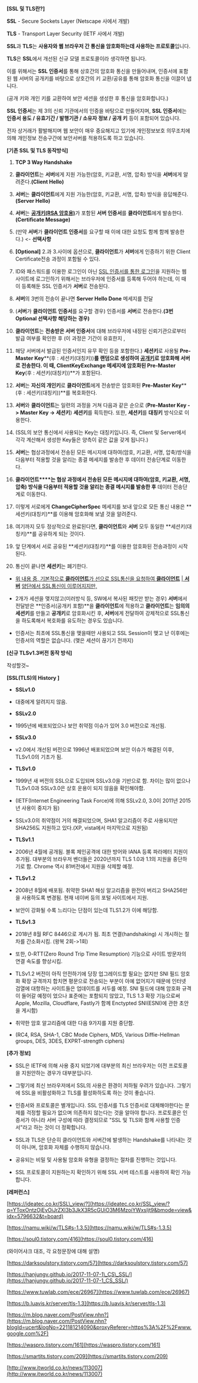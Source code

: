 **\[SSL 및 TLS란?\]**

**SSL** - Secure Sockets Layer (Netscape 사에서 개발)

**TLS** - Transport Layer Security (IETF 사에서 개발)



**SSL**과 **TLS**는 **사용자와 웹 브라우저 간 통신을 암호화하는데 사용하는 프로토콜**입니다.



**TLS**은 **SSL**에서 개선된 신규 모델 프로토콜이라 생각하면 됩니다.



이를 위해서는 **SSL 인증서**를 통해 상호간의 암호화 통신을 만들어내며, 인증서에 포함된 웹 서버의 공개키를 바탕으로 상호간의 키 교환/공유를 통해 암호화 통신을 이끌어 냅니다.

(공개 키와 개인 키를 교환하여 보안 세션을 생성한 후 통신을 암호화합니다.)



**SSL 인증서**는 제 3의 신뢰 기관에서의 인증을 바탕으로 만들어지며, **SSL 인증서**에는 **인증서 용도 / 유효기간 / 발행기관 / 소유자 정보 / 공개 키** 등이 포함되어 있습니다.



전자 상거래가 활발해지며 웹 보안이 매우 중요해지고 있기에 개인정보보호 의무조치에 의해 개인정보 전송구간에 보안서버를 적용하도록 하고 있습니다.



**\[기존 SSL 및 TLS 동작방식\]**



1.  **TCP 3 Way Handshake**
    
2.  **클라이언트**는 **서버**에게 지원 가능한(암호, 키교환, 서명, 압축) 방식을 **서버**에게 알려준다.**(Client Hello)**
    
3.  **서버**는 **클라이언트**에게 지원 가능한(암호, 키교환, 서명, 압축) 방식을 응답해준다. **(Server Hello)**
    
4.  **서버**는 <u><b>공개키(RSA 암호용)</b></u>가 포함된 **서버 인증서**를 **클라이언트**에게 발송한다. **(Certificate Message)**
    
5.  (만약 **서버**가 **클라이언트 인증서**를 요구할 때 이에 대한 요청도 함께 함께 발송한다.) <- **선택사항**
    
6.  **\[Optional\]** 2.과 3.사이에 옵션으로, **클라이언트**가 **서버**에게 인증하기 위한 Client Certificate전송 과정이 포함될 수 있다.
    
7.  ID와 패스워드를 이용한 로그인이 아닌 <u>SSL 인증서를 통한 로그인</u>을 지원하는 웹 사이트에 로그인하기 위해서는 브라우저에 인증서를 등록해 두어야 하는데, 이 때 이 등록해둔 SSL 인증서가 **서버**로 전송된다.
    
8.  **서버**의 3번의 전송이 끝나면 **Server Hello Done** 메세지를 전달
    
9.  (**서버**가 **클라이언트** **인증서**를 요구할 경우) 인증서를 **서버**로 전송한다.**(3번 Optional 선택사항 해당하는 경우)**
    
10.  **클라이언트**는 **전송받은 서버 인증서**에 대해 브라우저에 내장된 신뢰기관으로부터 발급 여부를 확인한 후 (이 과정은 기간이 유효한지 ,
    
11.  해당 서버에서 발급된 인증서인지 유무 확인 등을 포함한다.) **세션키**로 사용될 **Pre-Master Key****(후 : 세션키(대칭키))**를 랜덤으로 생성하여 <u><b>공개키</b></u>로 암호화해 **서버**로 전송한다. 이 때, **ClientKeyExchange** 메세지에 암호화된 **Pre-Master Key****(후 : 세션키(대칭키))**가 포함된다.
    
12.  **서버**는 **자신의 개인키**로 **클라이언트**에게 전송받은 암호화된 **Pre-Master Key****(후 : 세션키(대칭키))**를 복호화한다.
    
13.  **서버**와 **클라이언트**는 일련의 과정을 거쳐 다음과 같은 순으로 (**Pre-Master Key -> Master Key -> 세션키**) **세션키**를 획득한다. 또한, **세션키**를 **대칭키** 방식으로 이용한다.
    
14.  (SSL의 보안 통신에서 사용되는 Key는 대칭키입니다. 즉, Client 및 Server에서 각각 계산해서 생성한 Key들은 양측이 같은 값을 갖게 됩니다.)
    
15.  **서버**는 협상과정에서 전송된 모든 메시지에 대하여(암호, 키교환, 서명, 압축)방식을 다음부터 적용할 것을 알리는 종결 메세지를 발송한 후 데이터 전송단계로 이동한다.
    
16.  **클라이언트****는 협상 과정에서 전송된 모든 메시지에 대하여(암호, 키교환, 서명, 압축) 방식을 다음부터 적용할 것을 알리는 종결 메시지를 발송한 후** 데이터 전송단계로 이동한다.
    
17.  이렇게 서로에게 **ChangeCipherSpec** 메세지를 보내 앞으로 모든 통신 내용은 **세션키(대칭키)**를 이용해 암호화해 보낼 것을 알려준다.
    
18.  여기까지 모두 정상적으로 완료된다면, **클라이언트**와 **서버** 모두 동일한 **세션키(대칭키)**를 공유하게 되는 것이다.
    
19.  앞 단계에서 서로 공유된 **세션키(대칭키)**를 이용한 암호화된 전송과정이 시작된다.
    
20.  통신이 끝나면 **세션키**는 폐기한다.
    



-   <u>위 내용 중, 기본적으로 </u> <u><b>클라이언트</b></u><u>가 선으로 SSL통신을 요청하여 </u> <u><b>클라이언트</b></u> <u> | </u> <u><b>서버</b></u> <u> 양단에서 SSL통신이 이루어지지만,</u>
    
-   2개가 세션을 맺지않고(미러방식 등, SW에서 복사된 패킷만 받는 경우) **서버**에서 전달받은 **인증서(공개키 포함)**을 **클라이언트**에 적용하고 **클라이언트**는 **임의의 세션키**를 만들고 **공개키**로 암호화시킨 후, **서버**에게 전달하여 강제적으로 SSL통신을 하도록해서 복호화를 유도하는 경우도 있습니다.
    
-   인증서는 최초에 SSL통신을 맺을때만 사용되고 SSL Session이 맺고 난 이후에는 인증서의 역할은 없습니다. (맺은 세션이 끊기기 전까지)
    





**\[신규 TLSv1.3버전 동작 방식\]**



작성할것~







**\[SSL(TLS)의 History \]**

-   **SSLv1.0**
    
-   대중에게 알려지지 않음.
    
-   **SSLv2.0**
    
-   1995년에 배포되었으나 보안 취약점 이슈가 있어 3.0 버전으로 개선됨.
    
-   **SSLv3.0**
    
-   v2.0에서 개선된 버전으로 1996년 배포되었으며 보안 이슈가 해결된 이후, TLSv1.0의 기초가 됨.
    
-   **TLSv1.0**
    
-   1999년 새 버전의 SSL으로 도입되며 SSLv3.0을 기반으로 함. 차이는 많이 없으나 TLSv1.0과 SSLv3.0은 상호 운용이 되지 않음을 확인해야함.
    
-   (IETF(Internet Engineering Task Force)에 의해 SSLv2.0, 3.0이 2011년 2015년 사용이 중지가 됨)
    
-   SSLv3.0의 취약점이 거의 해결되었으며, SHA1 알고리즘이 주로 사용되지만 SHA256도 지원하고 있다.(XP, vista에서 마지막으로 지원됨)
    
-   **TLSv1.1**
    
-   2006년 4월에 공개됨. 블록 체인공격에 대한 방어와 IANA 등록 파라메터 지원이 추가됨. 대부분의 브라우저 벤더들은 2020년까지 TLS 1.0과 1.1의 지원을 중단하기로 함. Chrome 역시 81버전에서 지원을 삭제할 예정.
    
-   **TLSv1.2**
    
-   2008년 8월에 배포됨. 취약한 SHA1 해싱 알고리즘을 완전이 버리고 SHA256만을 사용하도록 변경됨. 현재 네이버 등의 포털 사이트에서 지원.
    
-   보안이 강화될 수록 느리다는 단점이 있는데 TLS1.2가 이에 해당함.
    
-   **TLSv1.3**
    
-   2018년 8월 RFC 8446으로 게시가 됨. 최초 연결(handshaking) 시 개시하는 절차를 간소화시킴. (왕복 2회->1회)
    
-   또한, 0-RTT(Zero Round Trip Time Resumption) 기능으로 사이트 방문자의 연결 속도를 향상시킴.
    
-   TLSv1.2 버전이 아직 안전하기에 당장 업그레이드할 필요는 없지만 SNI 필드 암호화 확장 규격까지 합치면 평문으로 전송되는 부분이 아예 없어지기 때문에 인터넷 검열에 대항하는 사이트들은 업데이트를 서두를 예정. SNI 필드에 대해 암호화 규격이 들어갈 예정이 었으나 표준에는 포함되지 않았고, TLS 1.3 확장 기능으로써 Apple, Mozilla, Cloudflare, Fastly가 함께 Enctypted SNI(ESNI)에 관한 초안을 게시함)
    
-   취약한 암호 알고리즘에 대한 다음 9가지를 지원 중단함.
    
-   (RC4, RSA, SHA-1, CBC Mode Ciphers, MD5, Various Diffie-Hellman groups, DES, 3DES, EXPRT-strength ciphers)
    





**\[추가 정보\]**

-   SSL은 IETF에 의해 사용 중지 되었기에 대부분의 최신 브라우저는 이전 프로토콜을 지원안하는 경우가 대부분입니다.
    
-   그렇기에 최신 브라우저에서 SSL의 사용은 환경이 저하될 우려가 있습니다. 그렇기에 SSL을 비활성화하고 TLS를 활성화하도록 하는 것이 좋습니다.
    
-   인증서와 프로토콜은 별개입니다. SSL 인증서를 TLS 인증서로 대체해야한다는 문제를 걱정할 필요가 없으며 의존하지 않는다는 것을 알아야 합니다. 프로토콜은 인증서가 아니라 서버 구성에 따라 결정되므로 "SSL 및 TLS와 함께 사용할 인증서"라고 하는 것이 더 정확합니다.
    
-   SSL과 TLS은 단순히 클라이언트와 서버간에 발생하는 Handshake를 나타내는 것이 아니며, 암호화 자체를 수행하지 않습니다.
    
-   공유되는 비밀 및 사용될 암호화 유형을 결정하는 절차를 진행하는 것입니다.
    
-   SSL 프로토콜이 지원하는지 확인하기 위해 SSL 서버 테스트를 사용하여 확인 가능합니다.
    



**\[레퍼런스\]**

[https://ideatec.co.kr/SSL\_view/?](https://ideatec.co.kr/SSL_view/?q=YToxOntzOjEyOiJrZXl3b3JkX3R5cGUiO3M6MzoiYWxsIjt9&bmode=view&idx=5796632&t=board)

[https://namu.wiki/w/TLS#s-1.3.5](https://namu.wiki/w/TLS#s-1.3.5)

[https://soul0.tistory.com/416](https://soul0.tistory.com/416)

(와이어샤크 대조, 각 요청문장에 대해 설명)

[https://darksoulstory.tistory.com/57](https://darksoulstory.tistory.com/57)

[https://hanjungv.github.io/2017-11-07-1\_CS\_SSL/](https://hanjungv.github.io/2017-11-07-1_CS_SSL/)

[https://www.tuwlab.com/ece/26967](https://www.tuwlab.com/ece/26967)

[https://b.luavis.kr/server/tls-1.3](https://b.luavis.kr/server/tls-1.3)

[https://m.blog.naver.com/PostView.nhn?](https://m.blog.naver.com/PostView.nhn?blogId=ucert&logNo=221181214090&proxyReferer=https%3A%2F%2Fwww.google.com%2F)

[https://waspro.tistory.com/161](https://waspro.tistory.com/161)

[https://smartits.tistory.com/209](https://smartits.tistory.com/209)

[http://www.itworld.co.kr/news/113007](http://www.itworld.co.kr/news/113007)

